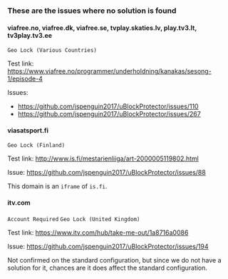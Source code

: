 ### These are the issues where no solution is found

#### viafree.no, viafree.dk, viafree.se, tvplay.skaties.lv, play.tv3.lt, tv3play.tv3.ee

`Geo Lock (Various Countries)`

Test link: https://www.viafree.no/programmer/underholdning/kanakas/sesong-1/episode-4

Issues: 
* https://github.com/jspenguin2017/uBlockProtector/issues/110
* https://github.com/jspenguin2017/uBlockProtector/issues/267

#### viasatsport.fi

`Geo Lock (Finland)`

Test link: http://www.is.fi/mestarienliiga/art-2000005119802.html

Issue: https://github.com/jspenguin2017/uBlockProtector/issues/88

This domain is an `iframe` of `is.fi`. 

#### itv.com

`Account Required` `Geo Lock (United Kingdom)`

Test link: https://www.itv.com/hub/take-me-out/1a8716a0086

Issue: https://github.com/jspenguin2017/uBlockProtector/issues/194

Not confirmed on the standard configuration, but since we do not have a solution for it, 
chances are it does affect the standard configuration. 

